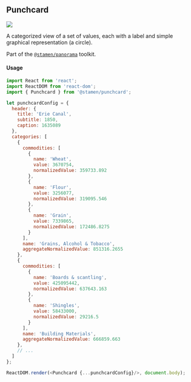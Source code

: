 ## Punchcard

<img src='https://cloud.githubusercontent.com/assets/1127259/11770151/744bfde4-a1ac-11e5-9122-341154b5e85a.png'>

A categorized view of a set of values, each with a label and simple graphical representation (a circle).

Part of the [`@stamen/panorama`](https://www.npmjs.com/package/@stamen/panorama) toolkit.

#### Usage
```js
import React from 'react';
import ReactDOM from 'react-dom';
import { Punchcard } from '@stamen/punchcard';

let punchcardConfig = {
  header: {
    title: 'Erie Canal',
    subtitle: 1850,
    caption: 1635089
  },
  categories: [
    {
      commodities: [
        {
          name: 'Wheat',
          value: 3670754,
          normalizedValue: 359733.892
        },
        {
          name: 'Flour',
          value: 3256077,
          normalizedValue: 319095.546
        },
        {
          name: 'Grain',
          value: 7339865,
          normalizedValue: 172486.8275
        }
      ],
      name: 'Grains, Alcohol & Tobacco',
      aggregateNormalizedValue: 851316.2655
    },
    {
      commodities: [
        {
          name: 'Boards & scantling',
          value: 425095442,
          normalizedValue: 637643.163
        },
        {
          name: 'Shingles',
          value: 58433000,
          normalizedValue: 29216.5
        }
      ],
      name: 'Building Materials',
      aggregateNormalizedValue: 666859.663
    },
    // ...
  ]
};

ReactDOM.render(<Punchcard {...punchcardConfig}/>, document.body);
```
